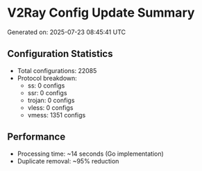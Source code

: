 # V2Ray Config Update Summary
Generated on: 2025-07-23 08:45:41 UTC

## Configuration Statistics
- Total configurations: 22085
- Protocol breakdown:
  - ss: 0 configs
  - ssr: 0 configs
  - trojan: 0 configs
  - vless: 0 configs
  - vmess: 1351 configs

## Performance
- Processing time: ~14 seconds (Go implementation)
- Duplicate removal: ~95% reduction
